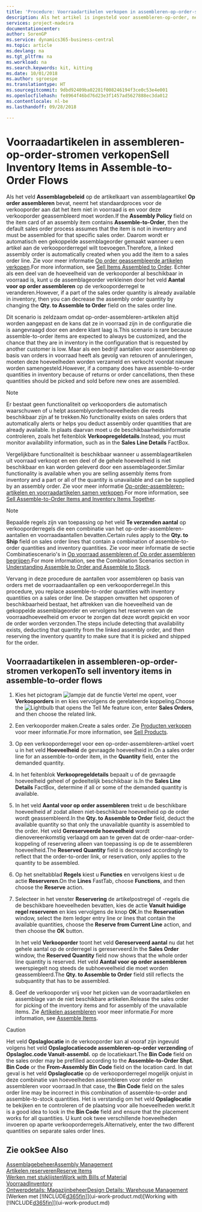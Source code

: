 ```yaml
---
title: 'Procedure: Voorraadartikelen verkopen in assembleren-op-order-stromen | Microsoft Docs'
description: Als het artikel is ingesteld voor assembleren-op-order, neemt het standaardproces voor de verkooporder aan dat het item niet in voorraad is en voor deze verkooporder geassembleerd moet worden. Daarom wordt er automatisch een gekoppelde assemblageorder gemaakt wanneer u een artikel aan de verkooporderregel wilt toevoegen.
services: project-madeira
documentationcenter: 
author: SorenGP
ms.service: dynamics365-business-central
ms.topic: article
ms.devlang: na
ms.tgt_pltfrm: na
ms.workload: na
ms.search.keywords: kit, kitting
ms.date: 10/01/2018
ms.author: sgroespe
ms.translationtype: HT
ms.sourcegitcommit: 9dbd92409ba02281f008246194f3ce0c53e4e001
ms.openlocfilehash: fe8964f46bd76d23e3f1457ad5627888ec3da012
ms.contentlocale: nl-be
ms.lasthandoff: 09/28/2018

---
```

# <a name="sell-inventory-items-in-assemble-to-order-flows"></a><span data-ttu-id="f7d94-104">Voorraadartikelen in assembleren-op-order-stromen verkopen</span><span class="sxs-lookup"><span data-stu-id="f7d94-104">Sell Inventory Items in Assemble-to-Order Flows</span></span>
<span data-ttu-id="f7d94-105">Als het veld **Assemblagebeleid** op de artikelkaart van assemblageartikel **Op order assembleren** bevat, neemt het standaardproces voor de verkooporder aan dat het item niet in voorraad is en voor deze verkooporder geassembleerd moet worden.</span><span class="sxs-lookup"><span data-stu-id="f7d94-105">If the **Assembly Policy** field on the item card of an assembly item contains **Assemble-to-Order**, then the default sales order process assumes that the item is not in inventory and must be assembled for that specific sales order.</span></span> <span data-ttu-id="f7d94-106">Daarom wordt er automatisch een gekoppelde assemblageorder gemaakt wanneer u een artikel aan de verkooporderregel wilt toevoegen.</span><span class="sxs-lookup"><span data-stu-id="f7d94-106">Therefore, a linked assembly order is automatically created when you add the item to a sales order line.</span></span> <span data-ttu-id="f7d94-107">Zie voor meer informatie [Op order geassembleerde artikelen verkopen](assembly-how-to-sell-items-assembled-to-order.md).</span><span class="sxs-lookup"><span data-stu-id="f7d94-107">For more information, see [Sell Items Assembled to Order](assembly-how-to-sell-items-assembled-to-order.md).</span></span> <span data-ttu-id="f7d94-108">Echter als een deel van de hoeveelheid van de verkooporder al beschikbaar in voorraad is, kunt u de assemblageorder verkleinen door het veld **Aantal voor op order assembleren** op de verkooporderregel te veranderen.</span><span class="sxs-lookup"><span data-stu-id="f7d94-108">However, if a part of the sales order quantity is already available in inventory, then you can decrease the assembly order quantity by changing the **Qty. to Assemble to Order** field on the sales order line.</span></span>  

<span data-ttu-id="f7d94-109">Dit scenario is zeldzaam omdat op-order-assembleren-artikelen altijd worden aangepast en de kans dat ze in voorraad zijn in de configuratie die is aangevraagd door een andere klant laag is.</span><span class="sxs-lookup"><span data-stu-id="f7d94-109">This scenario is rare because assemble-to-order items are expected to always be customized, and the chance that they are in inventory in the configuration that is requested by another customer is low.</span></span> <span data-ttu-id="f7d94-110">Maar als een bedrijf aantallen voor assembleren op basis van orders in voorraad heeft als gevolg van retouren of annuleringen, moeten deze hoeveelheden worden verzameld en verkocht voordat nieuwe worden samengesteld.</span><span class="sxs-lookup"><span data-stu-id="f7d94-110">However, if a company does have assemble-to-order quantities in inventory because of returns or order cancellations, then these quantities should be picked and sold before new ones are assembled.</span></span>  

> [!NOTE]  
>  <span data-ttu-id="f7d94-111">Er bestaat geen functionaliteit op verkooporders die automatisch waarschuwen of u helpt assemblyorderhoeveelheden die reeds beschikbaar zijn af te trekken.</span><span class="sxs-lookup"><span data-stu-id="f7d94-111">No functionality exists on sales orders that automatically alerts or helps you deduct assembly order quantities that are already available.</span></span> <span data-ttu-id="f7d94-112">In plaats daarvan moet u de beschikbaarheidsinformatie controleren, zoals het feitenblok **Verkoopregeldetails**.</span><span class="sxs-lookup"><span data-stu-id="f7d94-112">Instead, you must monitor availability information, such as in the **Sales Line Details** FactBox.</span></span>  

<span data-ttu-id="f7d94-113">Vergelijkbare functionaliteit is beschikbaar wanneer u assemblageartikelen uit voorraad verkoopt en een deel of de gehele hoeveelheid is niet beschikbaar en kan worden geleverd door een assemblageorder.</span><span class="sxs-lookup"><span data-stu-id="f7d94-113">Similar functionality is available when you are selling assembly items from inventory and a part or all of the quantity is unavailable and can be supplied by an assembly order.</span></span> <span data-ttu-id="f7d94-114">Zie voor meer informatie [Op-order-assembleren-artikelen en voorraadartikelen samen verkopen](assembly-how-to-sell-assemble-to-order-items-and-inventory-items-together.md).</span><span class="sxs-lookup"><span data-stu-id="f7d94-114">For more information, see [Sell Assemble-to-Order Items and Inventory Items Together](assembly-how-to-sell-assemble-to-order-items-and-inventory-items-together.md).</span></span>  

> [!NOTE]  
>  <span data-ttu-id="f7d94-115">Bepaalde regels zijn van toepassing op het veld **Te verzenden aantal** op verkooporderregels die een combinatie van het op-order-assembleren-aantallen en voorraadaantallen bevatten.</span><span class="sxs-lookup"><span data-stu-id="f7d94-115">Certain rules apply to the **Qty. to Ship** field on sales order lines that contain a combination of assemble-to-order quantities and inventory quantities.</span></span> <span data-ttu-id="f7d94-116">Zie voor meer informatie de sectie Combinatiescenario's in [Op voorraad assembleren of Op order assembleren begrijpen](assembly-assemble-to-order-or-assemble-to-stock.md).</span><span class="sxs-lookup"><span data-stu-id="f7d94-116">For more information, see the Combination Scenarios section in [Understanding Assemble to Order and Assemble to Stock](assembly-assemble-to-order-or-assemble-to-stock.md).</span></span>  

<span data-ttu-id="f7d94-117">Vervang in deze procedure de aantallen voor assembleren op basis van orders met de voorraadaantallen op een verkooporderregel.</span><span class="sxs-lookup"><span data-stu-id="f7d94-117">In this procedure, you replace assemble-to-order quantities with inventory quantities on a sales order line.</span></span> <span data-ttu-id="f7d94-118">De stappen omvatten het opsporen of beschikbaarheid bestaat, het aftrekken van die hoeveelheid van de gekoppelde assemblageorder en vervolgens het reserveren van de voorraadhoeveelheid om ervoor te zorgen dat deze wordt gepickt en voor de order worden verzonden.</span><span class="sxs-lookup"><span data-stu-id="f7d94-118">The steps include detecting that availability exists, deducting that quantity from the linked assembly order, and then reserving the inventory quantity to make sure that it is picked and shipped for the order.</span></span>  

## <a name="to-sell-inventory-items-in-assemble-to-order-flows"></a><span data-ttu-id="f7d94-119">Voorraadartikelen in assembleren-op-order-stromen verkopen</span><span class="sxs-lookup"><span data-stu-id="f7d94-119">To sell inventory items in assemble-to-order flows</span></span>  
1.  <span data-ttu-id="f7d94-120">Kies het pictogram ![lampje dat de functie Vertel me opent](media/ui-search/search_small.png "Vertel me wat u wilt doen"), voer **Verkooporders** in en kies vervolgens de gerelateerde koppeling.</span><span class="sxs-lookup"><span data-stu-id="f7d94-120">Choose the ![Lightbulb that opens the Tell Me feature](media/ui-search/search_small.png "Tell me what you want to do") icon, enter **Sales Orders**, and then choose the related link.</span></span>  
2.  <span data-ttu-id="f7d94-121">Een verkooporder maken.</span><span class="sxs-lookup"><span data-stu-id="f7d94-121">Create a sales order.</span></span> <span data-ttu-id="f7d94-122">Zie [Producten verkopen](sales-how-sell-products.md) voor meer informatie.</span><span class="sxs-lookup"><span data-stu-id="f7d94-122">For more information, see [Sell Products](sales-how-sell-products.md).</span></span>  
3.  <span data-ttu-id="f7d94-123">Op een verkooporderregel voor een op-order-assembleren-artikel voert u in het veld **Hoeveelheid** de gevraagde hoeveelheid in.</span><span class="sxs-lookup"><span data-stu-id="f7d94-123">On a sales order line for an assemble-to-order item, in the **Quantity** field, enter the demanded quantity.</span></span>  
4.  <span data-ttu-id="f7d94-124">In het feitenblok **Verkoopregeldetails** bepaalt u of de gevraagde hoeveelheid geheel of gedeeltelijk beschikbaar is.</span><span class="sxs-lookup"><span data-stu-id="f7d94-124">In the **Sales Line Details** FactBox, determine if all or some of the demanded quantity is available.</span></span>  
5.  <span data-ttu-id="f7d94-125">In het veld **Aantal voor op order assembleren** trekt u de beschikbare hoeveelheid af zodat alleen niet-beschikbare hoeveelheid op de order wordt geassembleerd.</span><span class="sxs-lookup"><span data-stu-id="f7d94-125">In the **Qty. to Assemble to Order** field, deduct the available quantity so that only the unavailable quantity is assembled to the order.</span></span> <span data-ttu-id="f7d94-126">Het veld **Gereserveerde hoeveelheid** wordt dienovereenkomstig verlaagd om aan te geven dat de order-naar-order-koppeling of reservering alleen van toepassing is op de te assembleren hoeveelheid.</span><span class="sxs-lookup"><span data-stu-id="f7d94-126">The **Reserved Quantity** field is decreased accordingly to reflect that the order-to-order link, or reservation, only applies to the quantity to be assembled.</span></span>  
6.  <span data-ttu-id="f7d94-127">Op het sneltabblad **Regels** kiest u **Functies** en vervolgens kiest u de actie **Reserveren**.</span><span class="sxs-lookup"><span data-stu-id="f7d94-127">On the **Lines** FastTab, choose **Functions**, and then choose the **Reserve** action.</span></span>  
7.  <span data-ttu-id="f7d94-128">Selecteer in het venster **Reservering** de artikelpostregel of -regels die de beschikbare hoeveelheden bevatten, kies de actie **Vanuit huidige regel reserveren** en kies vervolgens de knop **OK**.</span><span class="sxs-lookup"><span data-stu-id="f7d94-128">In the **Reservation** window, select the item ledger entry line or lines that contain the available quantities, choose the **Reserve from Current Line** action, and then choose the **OK** button.</span></span>  

    <span data-ttu-id="f7d94-129">In het veld **Verkooporder** toont het veld **Gereserveerd aantal** nu dat het gehele aantal op de orderregel is gereserveerd.</span><span class="sxs-lookup"><span data-stu-id="f7d94-129">In the **Sales Order** window, the **Reserved Quantity** field now shows that the whole order line quantity is reserved.</span></span> <span data-ttu-id="f7d94-130">Het veld **Aantal voor op order assembleren** weerspiegelt nog steeds de subhoeveelheid die moet worden geassembleerd.</span><span class="sxs-lookup"><span data-stu-id="f7d94-130">The **Qty. to Assemble to Order** field still reflects the subquantity that has to be assembled.</span></span>  

8.  <span data-ttu-id="f7d94-131">Geef de verkooporder vrij voor het picken van de voorraadartikelen en assemblage van de niet beschikbare artikelen.</span><span class="sxs-lookup"><span data-stu-id="f7d94-131">Release the sales order for picking of the inventory items and for assembly of the unavailable items.</span></span> <span data-ttu-id="f7d94-132">Zie [Artikelen assembleren](assembly-how-to-assemble-items.md) voor meer informatie.</span><span class="sxs-lookup"><span data-stu-id="f7d94-132">For more information, see [Assemble Items](assembly-how-to-assemble-items.md).</span></span>  

> [!CAUTION]  
>  <span data-ttu-id="f7d94-133">Het veld **Opslaglocatie** in de verkooporder kan al vooraf zijn ingevuld volgens het veld **Opslaglocatiecode assembleren-op-order verzending** of **Opslagloc.code Vanuit-assembl.** op de locatiekaart.</span><span class="sxs-lookup"><span data-stu-id="f7d94-133">The **Bin Code** field on the sales order may be prefilled according to the **Assemble-to-Order Shpt. Bin Code** or the **From-Assembly Bin Code** field on the location card.</span></span> <span data-ttu-id="f7d94-134">In dat geval is het veld **Opslaglocatie** op de verkooporderregel mogelijk onjuist in deze combinatie van hoeveelheden assembleren voor order en assembleren voor voorraad.</span><span class="sxs-lookup"><span data-stu-id="f7d94-134">In that case, the **Bin Code** field on the sales order line may be incorrect in this combination of assemble-to-order and assemble-to-stock quantities.</span></span> <span data-ttu-id="f7d94-135">Het is verstandig om het veld **Opslaglocatie** te bekijken en te controleren of de plaatsing voor alle hoeveelheden werkt.</span><span class="sxs-lookup"><span data-stu-id="f7d94-135">It is a good idea to look in the **Bin Code** field and ensure that the placement works for all quantities.</span></span> <span data-ttu-id="f7d94-136">U kunt ook twee verschillende hoeveelheden invoeren op aparte verkooporderregels.</span><span class="sxs-lookup"><span data-stu-id="f7d94-136">Alternatively, enter the two different quantities on separate sales order lines.</span></span>  

## <a name="see-also"></a><span data-ttu-id="f7d94-137">Zie ook</span><span class="sxs-lookup"><span data-stu-id="f7d94-137">See Also</span></span>  
[<span data-ttu-id="f7d94-138">Assemblagebeheer</span><span class="sxs-lookup"><span data-stu-id="f7d94-138">Assembly Management</span></span>](assembly-assemble-items.md)  
[<span data-ttu-id="f7d94-139">Artikelen reserveren</span><span class="sxs-lookup"><span data-stu-id="f7d94-139">Reserve Items</span></span>](inventory-how-to-reserve-items.md)  
[<span data-ttu-id="f7d94-140">Werken met stuklijsten</span><span class="sxs-lookup"><span data-stu-id="f7d94-140">Work with Bills of Material</span></span>](inventory-how-work-BOMs.md)  
[<span data-ttu-id="f7d94-141">Voorraad</span><span class="sxs-lookup"><span data-stu-id="f7d94-141">Inventory</span></span>](inventory-manage-inventory.md)  
[<span data-ttu-id="f7d94-142">Ontwerpdetails: Magazijnbeheer</span><span class="sxs-lookup"><span data-stu-id="f7d94-142">Design Details: Warehouse Management</span></span>](design-details-warehouse-management.md)  
<span data-ttu-id="f7d94-143">[Werken met [!INCLUDE[d365fin](includes/d365fin_md.md)]](ui-work-product.md)</span><span class="sxs-lookup"><span data-stu-id="f7d94-143">[Working with [!INCLUDE[d365fin](includes/d365fin_md.md)]](ui-work-product.md)</span></span>

